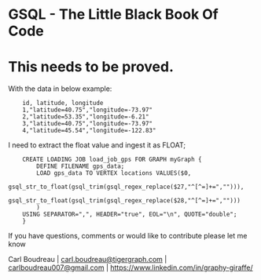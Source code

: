 # GSQL - The Little Black Book Of Code


# This needs to be proved.
With the  data in below example:

        id, latitude, longitude
        1,"latitude=40.75","longitude=-73.97"
        2,"latitude=53.35","longitude=-6.21"
        3,"latitude=40.75","longitude=-73.97"
        4,"latitude=45.54","longitude=-122.83"

I need to extract the float value and ingest it as FLOAT;

        CREATE LOADING JOB load_job_gps FOR GRAPH myGraph {
            DEFINE FILENAME gps_data;
            LOAD gps_data TO VERTEX locations VALUES($0,
            gsql_str_to_float(gsql_trim(gsql_regex_replace($27,"^[^=]+=",""))),
            gsql_str_to_float(gsql_trim(gsql_regex_replace($28,"^[^=]+=","")))
            )
        USING SEPARATOR=",", HEADER="true", EOL="\n", QUOTE="double";
        }

If you have questions, comments or would like to contribute please let me know

Carl Boudreau | carl.boudreau@tigergraph.com | carlboudreau007@gmail.com | https://www.linkedin.com/in/graphy-giraffe/
